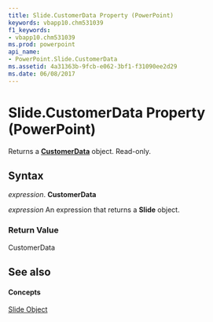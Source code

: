```yaml
---
title: Slide.CustomerData Property (PowerPoint)
keywords: vbapp10.chm531039
f1_keywords:
- vbapp10.chm531039
ms.prod: powerpoint
api_name:
- PowerPoint.Slide.CustomerData
ms.assetid: 4a31363b-9fcb-e062-3bf1-f31090ee2d29
ms.date: 06/08/2017
---
```



# Slide.CustomerData Property (PowerPoint)

Returns a  **[CustomerData](PowerPoint.CustomerData.md)** object. Read-only.


## Syntax

 _expression_. **CustomerData**

 _expression_ An expression that returns a **Slide** object.


### Return Value

CustomerData


## See also


#### Concepts


[Slide Object](PowerPoint.Slide.md)

